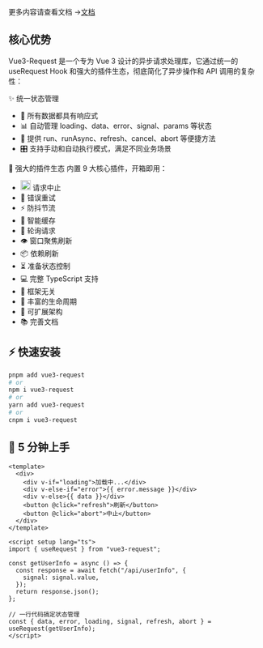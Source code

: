 更多内容请查看文档 -><a href="https://badwoman0826.github.io/vue3-request/" target="_blank">文档</a>

## 核心优势

Vue3-Request 是一个专为 Vue 3 设计的异步请求处理库，它通过统一的 useRequest Hook 和强大的插件生态，彻底简化了异步操作和 API 调用的复杂性：

✨ 统一状态管理

- 🚀 所有数据都具有响应式
- 📊 自动管理 loading、data、error、signal、params 等状态
- 🔄 提供 run、runAsync、refresh、cancel、abort 等便捷方法
- 🎛️ 支持手动和自动执行模式，满足不同业务场景

🧩 强大的插件生态 内置 9 大核心插件，开箱即用：

- <img src="https://badwoman0826.github.io/vue3-request/cancel.svg" alt="取消请求" width="20" height="20" /> 请求中止
- 🔄 错误重试
- ⚡ 防抖节流
- 💾 智能缓存
- 🔁 轮询请求
- 👁️ 窗口聚焦刷新
- 📦 依赖刷新
- ⏳ 准备状态控制
- 💻 完整 TypeScript 支持
- 🔌 框架无关
- 📝 丰富的生命周期
- 🎨 可扩展架构
- 📚 完善文档

## ⚡ 快速安装

```bash [pnpm]
pnpm add vue3-request
# or
npm i vue3-request
# or
yarn add vue3-request
# or
cnpm i vue3-request
```

## 🚀 5 分钟上手

```vue
<template>
  <div>
    <div v-if="loading">加载中...</div>
    <div v-else-if="error">{{ error.message }}</div>
    <div v-else>{{ data }}</div>
    <button @click="refresh">刷新</button>
    <button @click="abort">中止</button>
  </div>
</template>

<script setup lang="ts">
import { useRequest } from "vue3-request";

const getUserInfo = async () => {
  const response = await fetch("/api/userInfo", {
    signal: signal.value,
  });
  return response.json();
};

// 一行代码搞定状态管理
const { data, error, loading, signal, refresh, abort } = useRequest(getUserInfo);
</script>
```
